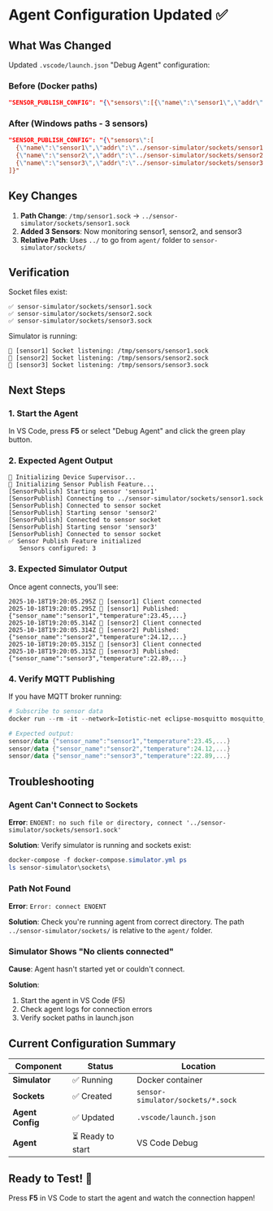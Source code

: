 # Agent Configuration Updated ✅

## What Was Changed

Updated `.vscode/launch.json` "Debug Agent" configuration:

### Before (Docker paths)
```json
"SENSOR_PUBLISH_CONFIG": "{\"sensors\":[{\"name\":\"sensor1\",\"addr\":\"/tmp/sensor1.sock\",...}]}"
```

### After (Windows paths - 3 sensors)
```json
"SENSOR_PUBLISH_CONFIG": "{\"sensors\":[
  {\"name\":\"sensor1\",\"addr\":\"../sensor-simulator/sockets/sensor1.sock\",...},
  {\"name\":\"sensor2\",\"addr\":\"../sensor-simulator/sockets/sensor2.sock\",...},
  {\"name\":\"sensor3\",\"addr\":\"../sensor-simulator/sockets/sensor3.sock\",...}
]}"
```

## Key Changes

1. **Path Change**: `/tmp/sensor1.sock` → `../sensor-simulator/sockets/sensor1.sock`
2. **Added 3 Sensors**: Now monitoring sensor1, sensor2, and sensor3
3. **Relative Path**: Uses `../` to go from `agent/` folder to `sensor-simulator/sockets/`

## Verification

Socket files exist:
```
✅ sensor-simulator/sockets/sensor1.sock
✅ sensor-simulator/sockets/sensor2.sock
✅ sensor-simulator/sockets/sensor3.sock
```

Simulator is running:
```
📡 [sensor1] Socket listening: /tmp/sensors/sensor1.sock
📡 [sensor2] Socket listening: /tmp/sensors/sensor2.sock
📡 [sensor3] Socket listening: /tmp/sensors/sensor3.sock
```

## Next Steps

### 1. Start the Agent

In VS Code, press **F5** or select "Debug Agent" and click the green play button.

### 2. Expected Agent Output

```
🚀 Initializing Device Supervisor...
📡 Initializing Sensor Publish Feature...
[SensorPublish] Starting sensor 'sensor1'
[SensorPublish] Connecting to ../sensor-simulator/sockets/sensor1.sock
[SensorPublish] Connected to sensor socket
[SensorPublish] Starting sensor 'sensor2'
[SensorPublish] Connected to sensor socket
[SensorPublish] Starting sensor 'sensor3'
[SensorPublish] Connected to sensor socket
✅ Sensor Publish Feature initialized
   Sensors configured: 3
```

### 3. Expected Simulator Output

Once agent connects, you'll see:
```
2025-10-18T19:20:05.295Z 📡 [sensor1] Client connected
2025-10-18T19:20:05.295Z 📡 [sensor1] Published: {"sensor_name":"sensor1","temperature":23.45,...}
2025-10-18T19:20:05.314Z 📡 [sensor2] Client connected
2025-10-18T19:20:05.314Z 📡 [sensor2] Published: {"sensor_name":"sensor2","temperature":24.12,...}
2025-10-18T19:20:05.315Z 📡 [sensor3] Client connected
2025-10-18T19:20:05.315Z 📡 [sensor3] Published: {"sensor_name":"sensor3","temperature":22.89,...}
```

### 4. Verify MQTT Publishing

If you have MQTT broker running:
```powershell
# Subscribe to sensor data
docker run --rm -it --network=Iotistic-net eclipse-mosquitto mosquitto_sub -h mosquitto -t 'sensor/#' -v

# Expected output:
sensor/data {"sensor_name":"sensor1","temperature":23.45,...}
sensor/data {"sensor_name":"sensor2","temperature":24.12,...}
sensor/data {"sensor_name":"sensor3","temperature":22.89,...}
```

## Troubleshooting

### Agent Can't Connect to Sockets

**Error**: `ENOENT: no such file or directory, connect '../sensor-simulator/sockets/sensor1.sock'`

**Solution**: Verify simulator is running and sockets exist:
```powershell
docker-compose -f docker-compose.simulator.yml ps
ls sensor-simulator\sockets\
```

### Path Not Found

**Error**: `Error: connect ENOENT`

**Solution**: Check you're running agent from correct directory. The path `../sensor-simulator/sockets/` is relative to the `agent/` folder.

### Simulator Shows "No clients connected"

**Cause**: Agent hasn't started yet or couldn't connect.

**Solution**: 
1. Start the agent in VS Code (F5)
2. Check agent logs for connection errors
3. Verify socket paths in launch.json

## Current Configuration Summary

| Component | Status | Location |
|-----------|--------|----------|
| **Simulator** | ✅ Running | Docker container |
| **Sockets** | ✅ Created | `sensor-simulator/sockets/*.sock` |
| **Agent Config** | ✅ Updated | `.vscode/launch.json` |
| **Agent** | ⏳ Ready to start | VS Code Debug |

## Ready to Test! 🚀

Press **F5** in VS Code to start the agent and watch the connection happen!
